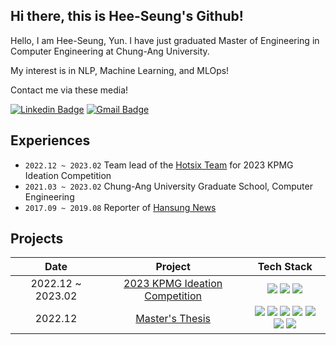 ## Hi there, this is Hee-Seung's Github!

Hello, I am Hee-Seung, Yun. I have just graduated Master of Engineering in Computer Engineering at Chung-Ang University.

My interest is in NLP, Machine Learning, and MLOps!

Contact me via these media!

[![Linkedin Badge](https://img.shields.io/badge/-LinkedIn-blue?style=flat-square&logo=Linkedin&logoColor=white&link=https://www.linkedin.com/in/yunihg/)](https://www.linkedin.com/in/yunihg/) 
[![Gmail Badge](https://img.shields.io/badge/-Gmail-d14836?style=flat-square&logo=Gmail&logoColor=white&link=mailto:yoonihg@gmail.com)](mailto:yoonihg@gmail.com)

## Experiences
- `2022.12 ~ 2023.02` Team lead of the [Hotsix Team](https://github.com/kpmg-hotsix/kpmg_hotsix_chatbot) for 2023 KPMG Ideation Competition
- `2021.03 ~ 2023.02` Chung-Ang University Graduate School, Computer Engineering 
- `2017.09 ~ 2019.08` Reporter of [Hansung News](https://hansungnews.com/search?keyword=%EC%9C%A4%ED%9D%AC%EC%8A%B9&page=1)

## Projects

| Date | Project | Tech Stack |
|:--------------:|:--------------------------:|:------------------------------:|
| 2022.12 ~ 2023.02 | [2023 KPMG Ideation Competition](https://github.com/kpmg-hotsix/kpmg_hotsix_chatbot) | <img src="https://img.shields.io/badge/PyTorch-%23EE4C2C.svg?style=flat&logo=PyTorch&logoColor=white"/> <img src="https://img.shields.io/badge/Pandas-2C2D72?style=flat&logo=pandas&logoColor=white"/> <img src="https://img.shields.io/badge/Gradio-%23F7931E.svg?style=flat&logo=Gradio&logoColor=black"/>|
| 2022.12 | [Master's Thesis](https://github.com/HenryYoon/thesis) | <img src="https://img.shields.io/badge/Pandas-2C2D72?style=flat&logo=pandas&logoColor=white"/> <img src="https://img.shields.io/badge/NLTK-%23F7931E.svg?style=flat&logo=NLTK&logoColor=black"/> <img src="https://img.shields.io/badge/KoNLPy-%23F7931E.svg?style=flat&logo=Gradio&logoColor=black"/> <img src="https://img.shields.io/badge/Fugashi-%23F7931E.svg?style=flat&logo=Fugashi&logoColor=black"/> <img src="https://img.shields.io/badge/Gensim-%23F7931E.svg?style=flat&logo=Gradio&logoColor=black"/> <img src="https://img.shields.io/badge/Plotly-239120?style=flat&logo=plotly&logoColor=white"/> <img src="https://img.shields.io/badge/Requests-%23F7931E.svg?style=flat&logo=Requests&logoColor=black"/>|


<!-- ## Tech Stack

<img src="https://img.shields.io/badge/Python-3776AB?style=flat&logo=Python&logoColor=white"/>  <img src="https://img.shields.io/badge/PyTorch-%23EE4C2C.svg?style=flat&logo=PyTorch&logoColor=white"/> <img src="https://img.shields.io/badge/Pandas-2C2D72?style=flat&logo=pandas&logoColor=white"/> <img src="https://img.shields.io/badge/scikit_learn-F7931E?style=flat&logo=scikit-learn&logoColor=white"/> <img src="https://img.shields.io/badge/Plotly-239120?style=flat&logo=plotly&logoColor=white"/>  <img src="https://img.shields.io/badge/Matplotlib-%23F7931E.svg?style=flat&logo=Matplotlib&logoColor=black"/> -->





